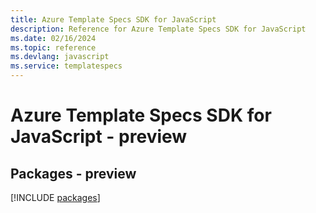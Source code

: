 ```yaml
---
title: Azure Template Specs SDK for JavaScript
description: Reference for Azure Template Specs SDK for JavaScript
ms.date: 02/16/2024
ms.topic: reference
ms.devlang: javascript
ms.service: templatespecs
---
```

# Azure Template Specs SDK for JavaScript - preview
## Packages - preview
[!INCLUDE [packages](template-specs-index.md)]